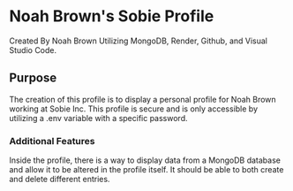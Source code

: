 # Noah Brown's Sobie Profile #
Created By Noah Brown 
Utilizing MongoDB, Render, Github, and Visual Studio Code.  

## Purpose ##
The creation of this profile is to display a personal
profile for Noah Brown working at Sobie Inc. This profile is 
secure and is only accessible by utilizing a .env variable with a 
specific password.

### Additional Features ###
Inside the profile, there is a way to display data from a MongoDB 
database and allow it to be altered in the profile itself. It should 
be able to both create and delete different entries. 



